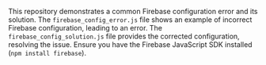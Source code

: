 This repository demonstrates a common Firebase configuration error and its solution. The `firebase_config_error.js` file shows an example of incorrect Firebase configuration, leading to an error. The `firebase_config_solution.js` file provides the corrected configuration, resolving the issue.  Ensure you have the Firebase JavaScript SDK installed (`npm install firebase`).